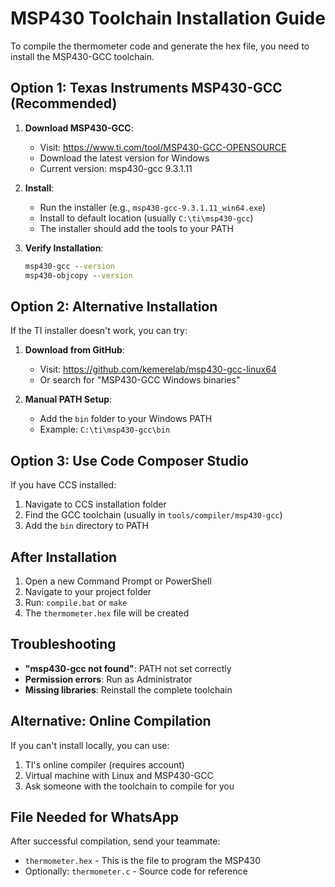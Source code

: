# MSP430 Toolchain Installation Guide

To compile the thermometer code and generate the hex file, you need to install the MSP430-GCC toolchain.

## Option 1: Texas Instruments MSP430-GCC (Recommended)

1. **Download MSP430-GCC**:
   - Visit: https://www.ti.com/tool/MSP430-GCC-OPENSOURCE
   - Download the latest version for Windows
   - Current version: msp430-gcc 9.3.1.11

2. **Install**:
   - Run the installer (e.g., `msp430-gcc-9.3.1.11_win64.exe`)
   - Install to default location (usually `C:\ti\msp430-gcc`)
   - The installer should add the tools to your PATH

3. **Verify Installation**:
   ```cmd
   msp430-gcc --version
   msp430-objcopy --version
   ```

## Option 2: Alternative Installation

If the TI installer doesn't work, you can try:

1. **Download from GitHub**:
   - Visit: https://github.com/kemerelab/msp430-gcc-linux64
   - Or search for "MSP430-GCC Windows binaries"

2. **Manual PATH Setup**:
   - Add the `bin` folder to your Windows PATH
   - Example: `C:\ti\msp430-gcc\bin`

## Option 3: Use Code Composer Studio

If you have CCS installed:
1. Navigate to CCS installation folder
2. Find the GCC toolchain (usually in `tools/compiler/msp430-gcc`)
3. Add the `bin` directory to PATH

## After Installation

1. Open a new Command Prompt or PowerShell
2. Navigate to your project folder
3. Run: `compile.bat` or `make`
4. The `thermometer.hex` file will be created

## Troubleshooting

- **"msp430-gcc not found"**: PATH not set correctly
- **Permission errors**: Run as Administrator
- **Missing libraries**: Reinstall the complete toolchain

## Alternative: Online Compilation

If you can't install locally, you can use:
1. TI's online compiler (requires account)
2. Virtual machine with Linux and MSP430-GCC
3. Ask someone with the toolchain to compile for you

## File Needed for WhatsApp

After successful compilation, send your teammate:
- `thermometer.hex` - This is the file to program the MSP430
- Optionally: `thermometer.c` - Source code for reference
